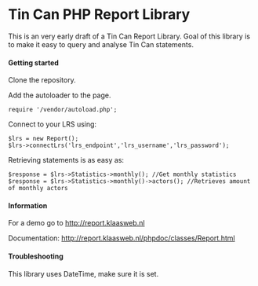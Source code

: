 # Tin Can PHP Report Library

This is an very early draft of a Tin Can Report Library. Goal of this library is to make it easy to query and analyse Tin Can statements.

#### Getting started

Clone the repository.

Add the autoloader to the page.

    require '/vendor/autoload.php';

Connect to your LRS using:

    $lrs = new Report();
    $lrs->connectLrs('lrs_endpoint','lrs_username','lrs_password');

Retrieving statements is as easy as:

    $response = $lrs->Statistics->monthly(); //Get monthly statistics
    $response = $lrs->Statistics->monthly()->actors(); //Retrieves amount of monthly actors

#### Information

For a demo go to http://report.klaasweb.nl

Documentation: http://report.klaasweb.nl/phpdoc/classes/Report.html

#### Troubleshooting

This library uses DateTime, make sure it is set.